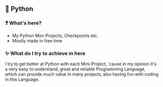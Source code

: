 ## 🐍 Python 

### ❓ What's here?
- My Python Mini-Projects, Checkpoints etc.
- Mostly made in free time

### ✨ What do I try to achieve in here
I try to get better at Python with each Mini-Project, 'cause in my opinion it's a very easy to understand, great and reliable Programming Language, which can provide much value in many projects, also having fun with coding in this Language.
